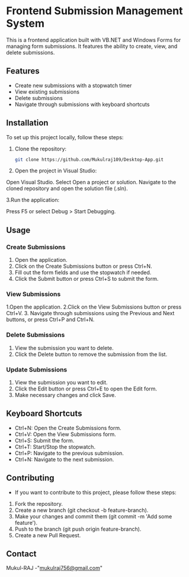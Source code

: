 ﻿# Frontend Submission Management System

This is a frontend application built with VB.NET and Windows Forms for managing form submissions. It features the ability to create, view, and delete submissions.

## Features

- Create new submissions with a stopwatch timer
- View existing submissions
- Delete submissions
- Navigate through submissions with keyboard shortcuts

## Installation

To set up this project locally, follow these steps:

1. Clone the repository:
   ```bash
   git clone https://github.com/Mukulraj109/Desktop-App.git

2. Open the project in Visual Studio:

  Open Visual Studio.
  Select Open a project or solution.
  Navigate to the cloned repository and open the solution file (.sln).

3.Run the application:

Press F5 or select Debug > Start Debugging.

## Usage
 
### Create Submissions

1. Open the application.
2. Click on the Create Submissions button or press Ctrl+N.
3. Fill out the form fields and use the stopwatch if needed.
4. Click the Submit button or press Ctrl+S to submit the form.

### View Submissions
1.Open the application.
2.Click on the View Submissions button or press Ctrl+V.
3. Navigate through submissions using the Previous and Next buttons,
   or press Ctrl+P and Ctrl+N.

### Delete Submissions
1. View the submission you want to delete.
2. Click the Delete button to remove the submission from the list.

### Update Submissions
1. View the submission you want to edit.
2. Click the Edit button or press Ctrl+E to open the Edit form.
3. Make necessary changes and click Save.

## Keyboard Shortcuts
- Ctrl+N: Open the Create Submissions form.
- Ctrl+V: Open the View Submissions form.
- Ctrl+S: Submit the form.
- Ctrl+T: Start/Stop the stopwatch.
- Ctrl+P: Navigate to the previous submission.
- Ctrl+N: Navigate to the next submission.

## Contributing

- If you want to contribute to this project, please follow these steps:

1. Fork the repository.
2. Create a new branch (git checkout -b feature-branch).
3. Make your changes and commit them (git commit -m 'Add some feature').
4. Push to the branch (git push origin feature-branch).
5. Create a new Pull Request.

## Contact
Mukul-RAJ -"mukulraj756@gmail.com" 